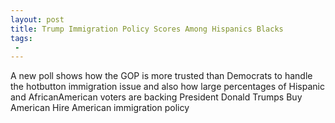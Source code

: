 ```yaml
---
layout: post
title: Trump Immigration Policy Scores Among Hispanics Blacks
tags:
 -
---
```

A new poll shows how the GOP is more trusted than Democrats to handle the hotbutton immigration issue  and also how large percentages of Hispanic and AfricanAmerican voters are backing President Donald Trumps Buy American Hire American immigration policy
